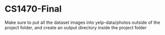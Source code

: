 # CS1470-Final

Make sure to put all the dataset images into yelp-data/photos outside of the project folder,
and create an output directory inside the project folder
